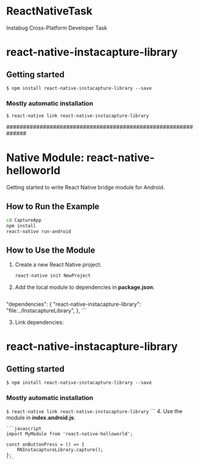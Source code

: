 # ReactNativeTask
Instabug Cross-Platform Developer Task

# react-native-instacapture-library

## Getting started

`$ npm install react-native-instacapture-library --save`

### Mostly automatic installation

`$ react-native link react-native-instacapture-library`

##############################################################

# Native Module: react-native-helloworld
Getting started to write React Native bridge module for Android.

## How to Run the Example

```bash
cd CaptureApp
npm install
react-native run-android
```

## How to Use the Module
1. Create a new React Native project:

    ```bash
    react-native init NewProject
    ```
2. Add the local module to dependencies in **package.json**: 

    ```json
  "dependencies": {
    "react-native-instacapture-library": "file:../InstacaptureLibrary",
    },
    ```
    
3. Link dependencies:

# react-native-instacapture-library

## Getting started

`$ npm install react-native-instacapture-library --save`

### Mostly automatic installation

`$ react-native link react-native-instacapture-library`
    ```
4. Use the module in **index.android.js**:

    ```javascript
    import MyModule from 'react-native-helloworld';

    const onButtonPress = () => {
        RNInstacaptureLibrary.capture();
    };
    ```
